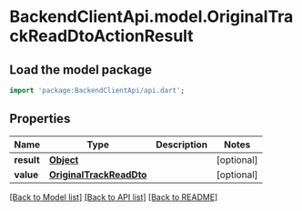 # BackendClientApi.model.OriginalTrackReadDtoActionResult

## Load the model package
```dart
import 'package:BackendClientApi/api.dart';
```

## Properties
Name | Type | Description | Notes
------------ | ------------- | ------------- | -------------
**result** | [**Object**](.md) |  | [optional] 
**value** | [**OriginalTrackReadDto**](OriginalTrackReadDto.md) |  | [optional] 

[[Back to Model list]](../README.md#documentation-for-models) [[Back to API list]](../README.md#documentation-for-api-endpoints) [[Back to README]](../README.md)


